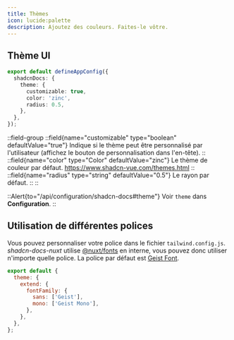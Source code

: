 ```yaml
---
title: Thèmes
icon: lucide:palette
description: Ajoutez des couleurs. Faites-le vôtre.
---
```


## Thème UI

```ts [app.config.ts]
export default defineAppConfig({
  shadcnDocs: {
    theme: {
      customizable: true,
      color: 'zinc',
      radius: 0.5,
    },
  },
});
```

::field-group
  ::field{name="customizable" type="boolean" defaultValue="true"}
  Indique si le thème peut être personnalisé par l'utilisateur (affichez le bouton de personnalisation dans l'en-tête).
  ::
  ::field{name="color" type="Color" defaultValue="zinc"}
  Le thème de couleur par défaut. https://www.shadcn-vue.com/themes.html
  ::
  ::field{name="radius" type="string" defaultValue="0.5"}
  Le rayon par défaut.
  ::
::

::Alert{to="/api/configuration/shadcn-docs#theme"}
Voir `theme` dans **Configuration**.
::

## Utilisation de différentes polices

Vous pouvez personnaliser votre police dans le fichier `tailwind.config.js`. _shadcn-docs-nuxt_ utilise [@nuxt/fonts](https://fonts.nuxt.com/) en interne, vous pouvez donc utiliser n'importe quelle police. La police par défaut est [Geist Font](https://vercel.com/font).

```js [tailwind.config.js]
export default {
  theme: {
    extend: {
      fontFamily: {
        sans: ['Geist'],
        mono: ['Geist Mono'],
      },
    },
  },
};
```
